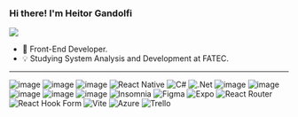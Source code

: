 ### Hi there! I'm Heitor Gandolfi

<a href="https://www.linkedin.com/in/heitorgandolfi/" target="_blank"><img src="https://img.shields.io/badge/LinkedIn-0077B5?style=for-the-badge&logo=linkedin&logoColor=white" target="_blank"></a>

- 🌱 Front-End Developer.
- 💡 Studying System Analysis and Development at FATEC.

<hr>

![image](https://github.com/heitorgandolfi/heitorgandolfi/assets/113437603/1ee9c4bd-b1a7-49e2-8f25-3442b94206f8)
![image](https://github.com/heitorgandolfi/heitorgandolfi/assets/113437603/3c8e1118-367f-4b2e-a25a-d4a3880085cf)
![image](https://github.com/heitorgandolfi/heitorgandolfi/assets/113437603/3a25b1ff-4f2e-42ca-abb9-ecffcffab9ce)
![React Native](https://img.shields.io/badge/react_native-%2320232a.svg?style=for-the-badge&logo=react&logoColor=%2361DAFB)
![C#](https://img.shields.io/badge/c%23-%234B275F.svg?style=for-the-badge&logo=csharp&logoColor=white)
![.Net](https://img.shields.io/badge/.NET-5C2D91?style=for-the-badge&logo=.net&logoColor=white)
![image](https://github.com/heitorgandolfi/heitorgandolfi/assets/113437603/c20b062d-7934-4721-bf47-0dcad33e989b)
![image](https://github.com/heitorgandolfi/heitorgandolfi/assets/113437603/dc419ed8-33eb-4ab6-bf65-a16cd0b2689c)
![image](https://github.com/heitorgandolfi/heitorgandolfi/assets/113437603/ada8ac13-6624-4f75-8a0c-67a571987b7b)
![image](https://github.com/heitorgandolfi/heitorgandolfi/assets/113437603/e8a17d67-1a1e-41c8-a3f9-8e93241f8e88)
![image](https://github.com/heitorgandolfi/heitorgandolfi/assets/113437603/655ea80e-f8c2-4a3c-85e0-0c21517327b6)
![Insomnia](https://img.shields.io/badge/Insomnia-black?style=for-the-badge&logo=insomnia&logoColor=5849BE)
![Figma](https://img.shields.io/badge/figma-%23F24E1E.svg?style=for-the-badge&logo=figma&logoColor=white)
![Expo](https://img.shields.io/badge/expo-1C1E24?style=for-the-badge&logo=expo&logoColor=#D04A37)
![React Router](https://img.shields.io/badge/React_Router-CA4245?style=for-the-badge&logo=react-router&logoColor=white)
![React Hook Form](https://img.shields.io/badge/React%20Hook%20Form-%23EC5990.svg?style=for-the-badge&logo=reacthookform&logoColor=white)
![Vite](https://img.shields.io/badge/vite-%23646CFF.svg?style=for-the-badge&logo=vite&logoColor=white)
![Azure](https://img.shields.io/badge/azure-%230072C6.svg?style=for-the-badge&logo=microsoftazure&logoColor=white)
![Trello](https://img.shields.io/badge/Trello-%23026AA7.svg?style=for-the-badge&logo=Trello&logoColor=white)

